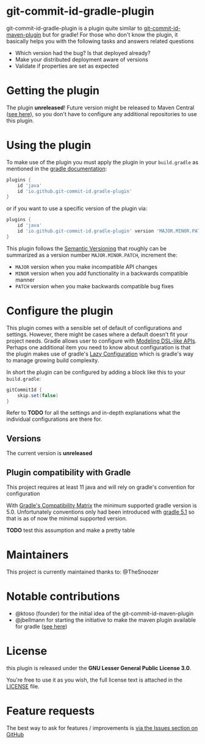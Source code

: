 # git-commit-id-gradle-plugin
git-commit-id-gradle-plugin is a plugin quite similar to [git-commit-id-maven-plugin](https://github.com/git-commit-id/git-commit-id-maven-plugin/) but for gradle!
For those who don't know the plugin, it basically helps you with the following tasks and answers related questions
* Which version had the bug? Is that deployed already?
* Make your distributed deployment aware of versions
* Validate if properties are set as expected

Getting the plugin
==================
The plugin **unreleased**!
Future version might be released to Maven Central ([see here](https://search.maven.org/artifact/io.github.git-commit-id/git-commit-id-gradle-plugin)), so you don't have to configure any additional repositories to use this plugin.

Using the plugin
==================
To make use of the plugin you must apply the plugin in your `build.gradle` as mentioned in the [gradle documentation](https://docs.gradle.org/current/userguide/plugins.html#sec:plugins_block):
```groovy
plugins {
    id 'java'
    id 'io.github.git-commit-id.gradle-plugin'
}
```
or if you want to use a specific version of the plugin via:
```groovy
plugins {
    id 'java'
    id 'io.github.git-commit-id.gradle-plugin' version 'MAJOR.MINOR.PATCH'
}
```
This plugin follows the [Semantic Versioning](https://semver.org/) that roughly can be 
summarized as a version number `MAJOR.MINOR.PATCH`, increment the:
- `MAJOR` version when you make incompatible API changes
- `MINOR` version when you add functionality in a backwards compatible manner
- `PATCH` version when you make backwards compatible bug fixes


Configure the plugin
==================
This plugin comes with a sensible set of default of configurations and settings.
However, there might be cases where a default doesn't fit your project needs.
Gradle allows user to configure with [Modeling DSL-like APIs](https://docs.gradle.org/current/userguide/implementing_gradle_plugins.html#modeling_dsl_like_apis).
Perhaps one additional item you need to know about configuration is that the plugin makes
use of gradle's [Lazy Configuration](https://docs.gradle.org/current/userguide/lazy_configuration.html) which is gradle's
way to manage growing build complexity.

In short the plugin can be configured by adding a block like this to your `build.gradle`:
```groovy
gitCommitId {
    skip.set(false)
}
```

Refer to **TODO** for all the settings and in-depth explanations what the individual configurations are there for.

Versions
--------
The current version is **unreleased**


Plugin compatibility with Gradle
-----------------------------
This project requires at least 11 java and will rely on gradle's convention for configuration

With [Gradle's Compatibility Matrix](https://docs.gradle.org/current/userguide/compatibility.html) the
minimum supported gradle version is 5.0.
Unfortunately conventions only had been introduced with [gradle 5.1](https://docs.gradle.org/5.1/release-notes.html)
so that is as of now the minimal supported version.

**TODO** test this assumption and make a pretty table


Maintainers
===========
This project is currently maintained thanks to: @TheSnoozer


Notable contributions
=====================
* @ktoso (founder) for the initial idea of the git-commit-id-maven-plugin
* @jbellmann for starting the initiative to make the maven plugin available for gradle ([see here](https://github.com/git-commit-id/git-commit-id-maven-plugin/pull/92))

License
=======
this plugin is released under the **GNU Lesser General Public License 3.0**.

You're free to use it as you wish, the full license text is attached in the [LICENSE](https://github.com/git-commit-id/git-commit-id-gradle-plugin/blob/main/LICENSE) file.

Feature requests
================
The best way to ask for features / improvements is [via the Issues section on GitHub](https://github.com/git-commit-id/git-commit-id-gradle-plugin/issues/new/choose)
